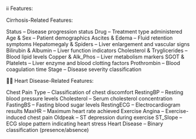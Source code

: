 ℹ️ℹ️  Features:

Cirrhosis-Related Features:

Status – Disease progression status
Drug – Treatment type administered
Age & Sex – Patient demographics
Ascites & Edema – Fluid retention symptoms
Hepatomegaly & Spiders – Liver enlargement and vascular signs
Bilirubin & Albumin – Liver function indicators
Cholesterol & Tryglicerides – Blood lipid levels
Copper & Alk_Phos – Liver metabolism markers
SGOT & Platelets – Liver enzyme and blood clotting factors
Prothrombin – Blood coagulation time
Stage – Disease severity classification

💖💖 Heart Disease-Related Features:

Chest Pain Type – Classification of chest discomfort
RestingBP – Resting blood pressure levels
Cholesterol – Serum cholesterol concentration
FastingBS – Fasting blood sugar levels
RestingECG – Electrocardiogram results
MaxHR – Maximum heart rate achieved
Exercise Angina – Exercise-induced chest pain
Oldpeak – ST depression during exercise
ST_Slope – ECG slope pattern indicating heart stress
Heart Disease – Binary classification (presence/absence)
